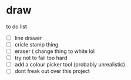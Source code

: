 # draw

to do list
- [ ] line drawer
- [ ] cricle stamp thing
- [ ] eraser ( change thing to white lol 
- [ ] try not to fail too hard 
- [ ] add a colour picker tool (probably unrealistic)
- [ ] dont freak out over this project
